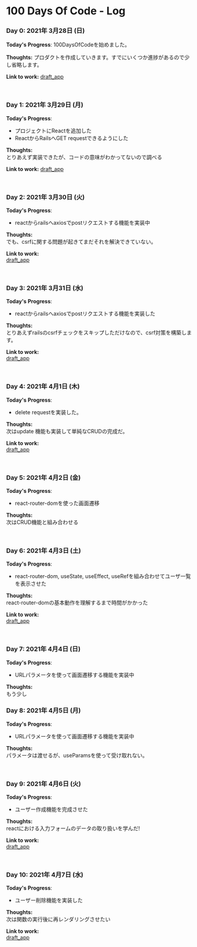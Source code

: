 # 100 Days Of Code - Log

### Day 0: 2021年 3月28日 (日)

**Today's Progress**: 100DaysOfCodeを始めました。

**Thoughts:** プロダクトを作成していきます。すでにいくつか進捗があるので少し省略します。

**Link to work:** [draft_app](https://github.com/cordelia-sixth/draft_app)

<br/>

### Day 1: 2021年 3月29日 (月)

**Today's Progress**:
- プロジェクトにReactを追加した
- ReactからRailsへGET requestできるようにした

**Thoughts:**
<br>
とりあえず実装できたが、コードの意味がわかってないので調べる

**Link to work:** [draft_app](https://github.com/cordelia-sixth/draft_app/tree/add_axios)

<br/>

### Day 2: 2021年 3月30日 (火)

**Today's Progress**:
- reactからrailsへaxiosでpostリクエストする機能を実装中

**Thoughts:**
<br>
でも、csrfに関する問題が起きてまだそれを解決できていない。

**Link to work:**
<br/>
[draft_app](https://github.com/cordelia-sixth/draft_app/tree/add_axios)

<br/>

### Day 3: 2021年 3月31日 (水)

**Today's Progress**:
- reactからrailsへaxiosでpostリクエストする機能を実装した

**Thoughts:**
<br>
とりあえずrailsのcsrfチェックをスキップしただけなので、csrf対策を構築します。

**Link to work:**
<br/>
[draft_app](https://github.com/cordelia-sixth/draft_app/tree/add_axios)

<br/>

### Day 4: 2021年 4月1日 (木)

**Today's Progress**:
- delete requestを実装した。

**Thoughts:**
<br>
次はupdate 機能も実装して単純なCRUDの完成だ。

**Link to work:**
<br/>
[draft_app](https://github.com/cordelia-sixth/draft_app/tree/add_axios)

<br/>

### Day 5: 2021年 4月2日 (金)

**Today's Progress**:
- react-router-domを使った画面遷移

**Thoughts:**
<br>
次はCRUD機能と組み合わせる

<br/>

### Day 6: 2021年 4月3日 (土)

**Today's Progress**:
- react-router-dom, useState, useEffect, useRefを組み合わせてユーザ一覧を表示させた

**Thoughts:**
<br>
react-router-domの基本動作を理解するまで時間がかかった

**Link to work:**
<br/>
[draft_app](https://github.com/cordelia-sixth/draft_app/tree/add_axios)

<br/>

### Day 7: 2021年 4月4日 (日)

**Today's Progress**:
- URLパラメータを使って画面遷移する機能を実装中

**Thoughts:**
<br>
もう少し

### Day 8: 2021年 4月5日 (月)

**Today's Progress**:
- URLパラメータを使って画面遷移する機能を実装中

**Thoughts:**
<br>
パラメータは渡せるが、useParamsを使って受け取れない。

<br/>

### Day 9: 2021年 4月6日 (火)

**Today's Progress**:
- ユーザー作成機能を完成させた

**Thoughts:**
<br>
reactにおける入力フォームのデータの取り扱いを学んだ!

**Link to work:**
<br/>
[draft_app](https://github.com/cordelia-sixth/draft_app/tree/add_axios)

<br/>

### Day 10: 2021年 4月7日 (水)

**Today's Progress**:
- ユーザー削除機能を実装した

**Thoughts:**
<br>
次は関数の実行後に再レンダリングさせたい

**Link to work:**
<br/>
[draft_app](https://github.com/cordelia-sixth/draft_app/tree/add_axios)
